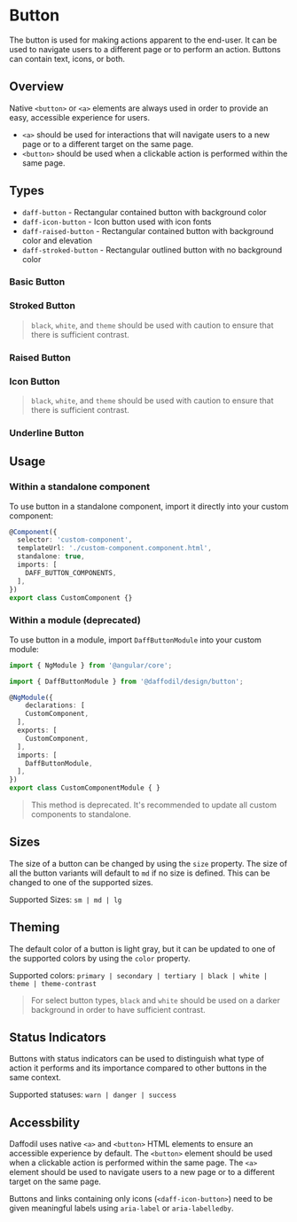 # Button
The button is used for making actions apparent to the end-user. It can be used to navigate users to a different page or to perform an action. Buttons can contain text, icons, or both.

## Overview
Native `<button>` or `<a>` elements are always used in order to provide an easy, accessible experience for users.
- `<a>` should be used for interactions that will navigate users to a new page or to a different target on the same page.
- `<button>` should be used when a clickable action is performed within the same page.

## Types
- `daff-button` - Rectangular contained button with background color
- `daff-icon-button` - Icon button used with icon fonts
- `daff-raised-button` - Rectangular contained button with background color and elevation
- `daff-stroked-button` - Rectangular outlined button with no background color

### Basic Button
<design-land-example-viewer-container example="basic-button"></design-land-example-viewer-container>

### Stroked Button
<design-land-example-viewer-container example="stroked-button"></design-land-example-viewer-container>

> `black`, `white`, and `theme` should be used with caution to ensure that there is sufficient contrast.

### Raised Button
<design-land-example-viewer-container example="raised-button"></design-land-example-viewer-container>

### Icon Button
<design-land-example-viewer-container example="icon-button"></design-land-example-viewer-container>

> `black`, `white`, and `theme` should be used with caution to ensure that there is sufficient contrast.

### Underline Button
<design-land-example-viewer-container example="underline-button"></design-land-example-viewer-container>

## Usage

### Within a standalone component
To use button in a standalone component, import it directly into your custom component:

```ts
@Component({
  selector: 'custom-component',
  templateUrl: './custom-component.component.html',
  standalone: true,
  imports: [
    DAFF_BUTTON_COMPONENTS,
  ],
})
export class CustomComponent {}
```

### Within a module (deprecated)
To use button in a module, import `DaffButtonModule` into your custom module:

```ts
import { NgModule } from '@angular/core';

import { DaffButtonModule } from '@daffodil/design/button';

@NgModule({
	declarations: [
    CustomComponent,
  ],
  exports: [
    CustomComponent,
  ],
  imports: [
    DaffButtonModule,
  ],
})
export class CustomComponentModule { }
```

> This method is deprecated. It's recommended to update all custom components to standalone.

## Sizes
The size of a button can be changed by using the `size` property. The size of all the button variants will default to `md` if no size is defined. This can be changed to one of the supported sizes.

Supported Sizes: `sm | md | lg`

<design-land-example-viewer-container example="sizeable-button"></design-land-example-viewer-container>

## Theming
The default color of a button is light gray, but it can be updated to one of the supported colors by using the `color` property.

Supported colors: `primary | secondary | tertiary | black | white | theme | theme-contrast`

> For select button types, `black` and `white` should be used on a darker background in order to have sufficient contrast.

## Status Indicators
Buttons with status indicators can be used to distinguish what type of action it performs and its importance compared to other buttons in the same context.

Supported statuses: `warn | danger | success`

<design-land-example-viewer-container example="statusable-button"></design-land-example-viewer-container>

## Accessbility
Daffodil uses native `<a>` and `<button>` HTML elements to ensure an accessible experience by default. The `<button>` element should be used when a clickable action is performed within the same page. The `<a>` element should be used to navigate users to a new page or to a different target on the same page.

Buttons and links containing only icons (`<daff-icon-button>`) need to be given meaningful labels using `aria-label` or `aria-labelledby`.